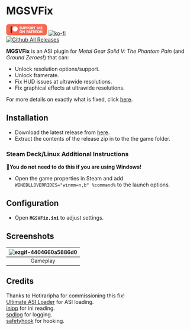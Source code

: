 # MGSVFix
[![Patreon-Button](https://github.com/Lyall/MGSVFix/blob/main/.github/Patreon-Button.png?raw=true)](https://www.patreon.com/Wintermance) 
[![ko-fi](https://ko-fi.com/img/githubbutton_sm.svg)](https://ko-fi.com/W7W01UAI9)<br />
[![Github All Releases](https://img.shields.io/github/downloads/Lyall/MGSVFix/total.svg)](https://github.com/Lyall/MGSVFix/releases)

**MGSVFix** is an ASI plugin for *Metal Gear Solid V: The Phantom Pain* (and *Ground Zeroes*!) that can:
- Unlock resolution options/support.
- Unlock framerate.
- Fix HUD issues at ultrawide resolutions.
- Fix graphical effects at ultrawide resolutions.

For more details on exactly what is fixed, click [here](https://github.com/Lyall/MGSVFix/blob/main/Fixes.md).

## Installation  
- Download the latest release from [here](https://github.com/Lyall/MGSVFix/releases). 
- Extract the contents of the release zip in to the the game folder.  

### Steam Deck/Linux Additional Instructions
🚩**You do not need to do this if you are using Windows!**  
- Open the game properties in Steam and add `WINEDLLOVERRIDES="winmm=n,b" %command%` to the launch options.  

## Configuration
- Open **`MGSVFix.ini`** to adjust settings.

## Screenshots
| ![ezgif-4404660a5886d0](https://github.com/user-attachments/assets/58f40f24-1306-49e7-b4cd-1b90feacd2f3) |
|:--:|
| Gameplay |

## Credits
Thanks to Hotiraripha for commissioning this fix! <br />
[Ultimate ASI Loader](https://github.com/ThirteenAG/Ultimate-ASI-Loader) for ASI loading. <br />
[inipp](https://github.com/mcmtroffaes/inipp) for ini reading. <br />
[spdlog](https://github.com/gabime/spdlog) for logging. <br />
[safetyhook](https://github.com/cursey/safetyhook) for hooking.
